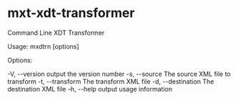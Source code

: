 # mxt-xdt-transformer
Command Line XDT Transformer

Usage: mxdtrn [options]


Options:

  -V, --version              output the version number
  -s, --source <value>       The source XML file to transform
  -t, --transform <value>    The transform XML file
  -d, --destination <value>  The destination XML file
  -h, --help                 output usage information
